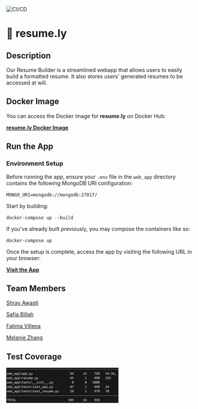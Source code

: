 ![CI/CD](https://github.com/software-students-fall2024/5-final-five/actions/workflows/web-app.yml/badge.svg)

# **📄 resume.ly**

## Description

Our Resume Builder is a streamlined webapp that allows users to easily build a formatted resume. It also stores users' generated resumes to be accessed at will.

## Docker Image

You can access the Docker image for **resume.ly** on Docker Hub:

[**resume.ly Docker Image**](https://hub.docker.com/r/fav2019/flask-app)

## Run the App

### Environment Setup

Before running the app, ensure your `.env` file in the `web_app` directory contains the following MongoDB URI configuration:

```
MONGO_URI=mongodb://mongodb:27017/
```

Start by building:

```
docker-compose up --build
```

If you've already built previously, you may compose the containers like so:

```
docker-compose up
```

Once the setup is complete, access the app by visiting the following URL in your browser:

[**Visit the App**](http://127.0.0.1:5002)

## Team Members

[Shray Awasti](https://github.com/shrayawasti)

[Safia Billah](https://github.com/safiabillah)

[Fatima Villena](https://github.com/favils)

[Melanie Zhang](https://github.com/melanie-y-zhang)


## Test Coverage

<img src="coverage.png" alt="coverage" width="300"/>
